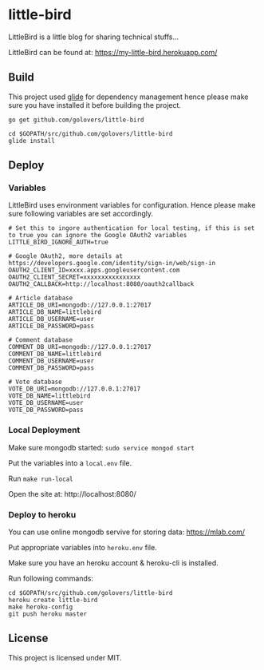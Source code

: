 # little-bird

LittleBird is a little blog for sharing technical stuffs...

LittleBird can be found at: https://my-little-bird.herokuapp.com/

##  Build

This project used [glide](https://glide.sh/) for dependency management hence please make sure you have installed it before building the project.

```
go get github.com/golovers/little-bird

cd $GOPATH/src/github.com/golovers/little-bird
glide install
```

## Deploy

### Variables

LittleBird uses environment variables for configuration. Hence please make sure following variables are set accordingly.

```
# Set this to ingore authentication for local testing, if this is set to true you can ignore the Google OAuth2 variables
LITTLE_BIRD_IGNORE_AUTH=true

# Google OAuth2, more details at https://developers.google.com/identity/sign-in/web/sign-in
OAUTH2_CLIENT_ID=xxxx.apps.googleusercontent.com
OAUTH2_CLIENT_SECRET=xxxxxxxxxxxxxxxx
OAUTH2_CALLBACK=http://localhost:8080/oauth2callback

# Article database
ARTICLE_DB_URI=mongodb://127.0.0.1:27017
ARTICLE_DB_NAME=littlebird
ARTICLE_DB_USERNAME=user
ARTICLE_DB_PASSWORD=pass

# Comment database
COMMENT_DB_URI=mongodb://127.0.0.1:27017
COMMENT_DB_NAME=littlebird
COMMENT_DB_USERNAME=user
COMMENT_DB_PASSWORD=pass

# Vote database
VOTE_DB_URI=mongodb://127.0.0.1:27017
VOTE_DB_NAME=littlebird
VOTE_DB_USERNAME=user
VOTE_DB_PASSWORD=pass
```

### Local Deployment
Make sure mongodb started: `sudo service mongod start`

Put the variables into a `local.env` file.

Run `make run-local`

Open the site at: http://localhost:8080/

### Deploy to heroku
You can use online mongodb servive for storing data: https://mlab.com/

Put appropriate variables into `heroku.env` file.

Make sure you have an heroku account & heroku-cli is installed.

Run following commands:

```
cd $GOPATH/src/github.com/golovers/little-bird
heroku create little-bird
make heroku-config
git push heroku master
```

## License

This project is licensed under MIT.

